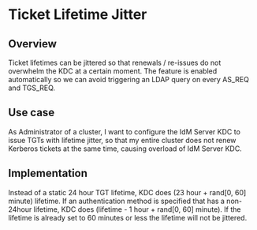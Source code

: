 # Ticket Lifetime Jitter

## Overview

Ticket lifetimes can be jittered so that renewals / re-issues do not overwhelm the KDC at a certain moment. 
The feature is enabled automatically so we can avoid triggering an LDAP query on every AS_REQ and TGS_REQ. 

## Use case

As Administrator of a cluster, I want to configure the IdM Server KDC to issue TGTs with lifetime jitter, so that my entire cluster does not renew Kerberos tickets at the same time, causing overload of IdM Server KDC.

## Implementation 

Instead of a static 24 hour TGT lifetime, KDC does (23 hour + rand[0, 60] minute) lifetime. If an authentication method is specified that has a non-24hour lifetime, KDC does (lifetime - 1 hour + rand[0, 60] minute). If the lifetime is already set to 60 minutes or less the lifetime will not be jittered. 

